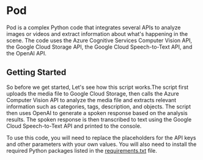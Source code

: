 # Pod
Pod is a complex Python code that integrates several APIs to analyze images or videos and extract information about what's happening in the scene. The code uses the Azure Cognitive Services Computer Vision API, the Google Cloud Storage API, the Google Cloud Speech-to-Text API, and the OpenAI API.

## Getting Started

So before we get started, Let's see how this script works.The script first uploads the media file to Google Cloud Storage, then calls the Azure Computer Vision API to analyze the media file and extracts relevant information such as categories, tags, description, and objects. The script then uses OpenAI to generate a spoken response based on the analysis results. The spoken response is then transcribed to text using the Google Cloud Speech-to-Text API and printed to the console.

To use this code, you will need to replace the placeholders for the API keys and other parameters with your own values. You will also need to install the required Python packages listed in the [requirements.txt](https://github.com/clintonimaroo/Pod/blob/main/requirements.txt) file.
